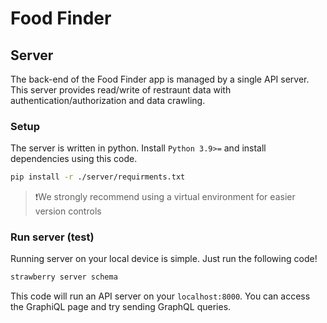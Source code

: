 # Food Finder

## Server

The back-end of the Food Finder app is managed by a single API server. This server provides read/write of restraunt data with authentication/authorization and data crawling. 

### Setup

The server is written in python. Install `Python 3.9>=` and install dependencies using this code. 

```zsh
pip install -r ./server/requirments.txt
```

> ❗️We strongly recommend using a virtual environment for easier version controls

### Run server (test)

Running server on your local device is simple. Just run the following code!

```zsh
strawberry server schema
```

This code will run an API server on your `localhost:8000`. You can access the GraphiQL page and try sending GraphQL queries. 